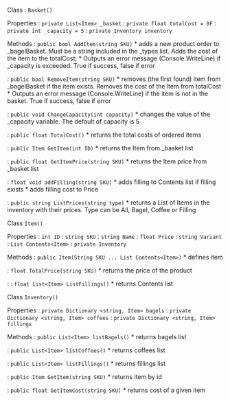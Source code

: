 Class
: `Basket()`

Properties
: `private List<Item> _basket`
: `private float totalCost = 0F`
: `private int _capacity = 5`
: `private Inventory inventory`

Methods
: `public bool AddItem(string SKU)`
    * adds a new product order to _bagelBasket. Must be a string included in the _types list. Adds the cost of the item to the totalCost;
    * Outputs an error message (Console.WriteLine) if _capacity is exceeded. True if success, false if error

: `public bool RemoveItem(string SKU)`
    * removes (the first found) item from _bagelBasket if the item exists. Removes the cost of the item from totalCost
    * Outputs an error message (Console.WriteLine) if the item is not in the basket. True if success, false if error

: `public void ChangeCapacity(int capacity)`
    * changes the value of the _capacity variable. The default of capacity is 5

: `public float TotalCost()`
    * returns the total costs of ordered items

: `public Item GetItem(int ID)`
    * returns the Item from _basket list
  
: `public float GetItemPrice(string SKU)`
    * returns the Item price from _basket list
  
: `float void addFilling(string SKU)`
    * adds filling to Contents list if filling exists
    * adds filling cost to Price

: `public string ListPrices(string type)`
    * returns a List of Items in the inventory with their prices. Type can be All, Bagel, Coffee or Filling



Class
 `Item()`

Properties
: `int ID`
: `string SKU`
: `string Name`
: `float Price`
: `string Variant`
: `List Contents<Item>`
: `private Inventory`

Methods
:  `public Item(String SKU ... List Contents<Item>)`
    * defines item

: `float TotalPrice(string SKU)`
    * returns the price of the product
  
: : `float List<Item> ListFillings()`
    * returns Contents list



Class
 `Inventory()`

Properties
: `private Dictionary <string, Item> bagels`
: `private Dictionary <string, Item> coffees`
: `private Dictionary <string, Item> fillings`

Methods
: `public List<Item> listBagels()`
    * returns bagels list

: `public List<Item> listCoffees()`
    * returns coffees list

: `public List<Item> listFillings()`
    * returns fillings list

: `public Item GetItem(string SKU)`
    * returns item by id

: `public float GetItemCost(string SKU)`
    * returns cost of a given item